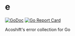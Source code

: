 # e

[![GoDoc](https://godoc.org/github.com/acoshift/e?status.svg)](https://godoc.org/github.com/acoshift/e)
[![Go Report Card](https://goreportcard.com/badge/github.com/acoshift/e)](https://goreportcard.com/report/github.com/acoshift/e)

Acoshift's error collection for Go
